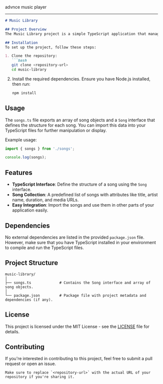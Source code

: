 
advnce music player 


---

```markdown
# Music Library

## Project Overview
The Music Library project is a simple TypeScript application that manages a collection of songs. Each song has associated metadata, including its title, artist, duration, and a URL to the music file. This project serves as a demonstration of how to structure and export data in TypeScript.

## Installation
To set up the project, follow these steps:

1. Clone the repository:
   ```bash
   git clone <repository-url>
   cd music-library
   ```

2. Install the required dependencies. Ensure you have Node.js installed, then run:
   ```bash
   npm install
   ```

## Usage
The `songs.ts` file exports an array of song objects and a `Song` interface that defines the structure for each song. You can import this data into your TypeScript files for further manipulation or display.

Example usage:
```typescript
import { songs } from './songs';

console.log(songs);
```

## Features
- **TypeScript Interface**: Define the structure of a song using the `Song` interface.
- **Song Collection**: A predefined list of songs with attributes like title, artist name, duration, and media URLs.
- **Easy Integration**: Import the songs and use them in other parts of your application easily.

## Dependencies
No external dependencies are listed in the provided `package.json` file. However, make sure that you have TypeScript installed in your environment to compile and run the TypeScript files.

## Project Structure
```
music-library/
│
├── songs.ts             # Contains the Song interface and array of song objects.
│
└── package.json         # Package file with project metadata and dependencies (if any).
```

## License
This project is licensed under the MIT License - see the [LICENSE](LICENSE) file for details.

## Contributing
If you're interested in contributing to this project, feel free to submit a pull request or open an issue.
```
Make sure to replace `<repository-url>` with the actual URL of your repository if you're sharing it.
